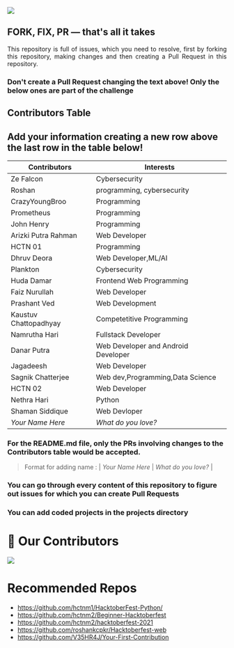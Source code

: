 ![](https://hacktoberfest.digitalocean.com/_nuxt/img/logo-hacktoberfest-full.f42e3b1.svg)

## FORK, FIX, PR — that's all it takes

<p align="justify">This repository is full of issues, which you need to resolve, first by forking this repository, making changes and then creating a Pull Request in this repository. </p>

### Don't create a Pull Request changing the text above! Only the below ones are part of the challenge

## Contributors Table

## Add your information creating a new row above the last row in the table below!

| Contributors                                           | Interests                |
| ------------------------------------------------------ | ------------------------ |
| Ze Falcon                                              | Cybersecurity            |
| Roshan                                                 |programming, cybersecurity|
| CrazyYoungBroo                                         |Programming               |
| Prometheus                                             |Programming               |
| John Henry                                             |Programming               |
| Arizki Putra Rahman                                    |Web Developer             |
| HCTN 01                                                |Programming               |
| Dhruv Deora                                            | Web Developer,ML/AI      |
| Plankton                                               | Cybersecurity            |
| Huda Damar                                             | Frontend Web Programming |
| Faiz Nurullah                                          | Web Developer            |
| Prashant Ved                                           | Web Development          |
| Kaustuv Chattopadhyay                                  | Competetitive Programming|
| Namrutha Hari                                          | Fullstack Developer      |
| Danar Putra                                 | Web Developer and Android Developer |
| Jagadeesh                                              | Web Developer            |
| Sagnik Chatterjee                               | Web dev,Programming,Data Science|
| HCTN 02                                                | Web Developer            |
| Nethra Hari                                            | Python                   |
| Shaman Siddique                                        | Web Devloper             |
| _Your Name Here_                                       | _What do you love?_      |
 


### For the README.md file, only the PRs involving changes to the Contributors table would be accepted.

> Format for adding name : | _Your Name Here_ | _What do you love?_ |

### You can go through every content of this repository to figure out issues for which you can create Pull Requests

### You can add coded projects in the projects directory

# :handshake: Our Contributors

<a href="https://github.com/hctnm1/HacktoberFest-2021/graphs/contributors">
  <img src="https://contrib.rocks/image?repo=hctnm1/HacktoberFest-2021" />
</a>

# Recommended Repos

- <https://github.com/hctnm1/HacktoberFest-Python/>
- <https://github.com/hctnm2/Beginner-Hacktoberfest>
- <https://github.com/hctnm2/hacktoberfest-2021>
- <https://github.com/roshankcpkr/Hacktoberfest-web>
- <https://github.com/V35HR4J/Your-First-Contribution>
